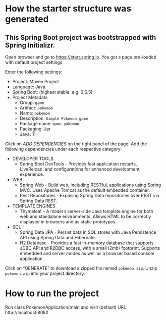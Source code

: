 # How the starter structure was generated
## This Spring Boot project was bootstrapped with Spring Initializr.
Open browser and go to https://start.spring.io. You get a page pre-loaded with default project settings

Enter the following settings:

* Project: Maven Project
* Language: Java
* Spring Boot: (highest stable. e.g. 2.6.5)
* Project Metadata
    * Group: `game`
    * Artifact: `pokemon`
    * Name: `pokemon`
    * Description: `Simple Pokemon game`
    * Package name: `game.pokemon` 
    * Packaging: Jar
    * Java: 11

Click on *ADD DEPENDENCIES* on the right panel of the page. Add the following dependencies under each respective category:

* DEVELOPER TOOLS
    * Spring Boot DevTools - Provides fast application restarts, LiveReload, and configurations for enhanced development experience.
* WEB
    * Spring Web - Build web, including RESTful, applications using Spring MVC. Uses Apache Tomcat as the default embedded container.
    * Rest Repositories - Exposing Spring Data repositories over REST via Spring Data REST.
* TEMPLATE ENGINES
    * Thymeleaf - A modern server-side Java template engine for both web and standalone environments. Allows HTML to be correctly displayed in browsers and as static prototypes.
* SQL
    * Spring Data JPA - Persist data in SQL stores with Java Persistence API using Spring Data and Hibernate.
    * H2 Database - Provides a fast in-memory database that supports JDBC API and R2DBC access, with a small (2mb) footprint. Supports embedded and server modes as well as a browser based console application.

Click on “GENERATE” to download a zipped file named `pokemon.zip`. Unzip `pokemon.zip` into your project directory.

# How to run the project
Run class PokemonApplication/main and visit (default) URL http://localhost:8080
